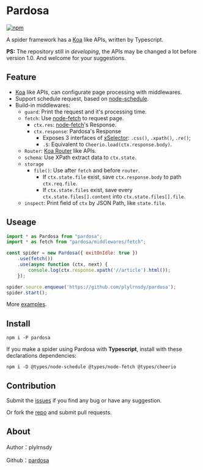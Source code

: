 # Pardosa

[![npm](https://img.shields.io/npm/v/pardosa.svg)](https://npmjs.org/package/pardosa)

A spider framework has a [Koa][koa] like APIs, written by Typescript.

**PS:** The repository still in *developing*, the APIs may be changed a lot before version 1.0. And welcome for your suggestions.

## Feature

- [Koa][koa] like APIs, can configurate page processing with middlewares.
- Support schedule request, based on [node-schedule][node-schedule].
- Build-in middlewares:
  - `guard`: Print the request and it's processing time.
  - `fetch`: Use [node-fetch][node-fetch] to request page.
    - `ctx.res`: [node-fetch][node-fetch]'s Response.
    - `ctx.response`: Pardosa's Response
      - Exposes 3 interfaces of [xSelector][xselector]: `.css()`, `.xpath()`, `.re()`;
      - `.$`: Equivalent to `Cheerio.load(ctx.response.body)`.
  - `Router`: [Koa Router][koa-router] like APIs.
  - `schema`: Use XPath extract data to `ctx.state`.
  - `storage`
    - `file()`: Use after `fetch` and before `router`.
      - If `ctx.state.file` exist, save `ctx.response.body` to path `ctx.req.file`.
      - If `ctx.state.files` exist, save every `ctx.state.files[].content` into `ctx.state.files[].file`.
  - `inspect`: Print field of `ctx` by JSON Path, like `state.file`.


## Useage

```javascript
import * as Pardosa from "pardosa";
import * as fetch from "pardosa/middlewares/fetch";

const spider = new Pardosa({ exitOnIdle: true })
    .use(fetch())
    .use(async function (ctx, next) {
        console.log(ctx.response.xpath('//article').html());
    });

spider.source.enqueue('https://github.com/plylrnsdy/pardosa');
spider.start();
```

More [examples](https://github.com/plylrnsdy/pardosa/tree/master/src/examples).


## Install

    npm i -P pardosa

If you make a spider using Pardosa with **Typescript**, install with these declarations dependencies:

    npm i -D @types/node-schedule @types/node-fetch @types/cheerio


## Contribution

Submit the [issues][issues] if you find any bug or have any suggestion.

Or fork the [repo][repository] and submit pull requests.


## About

Author：plylrnsdy

Github：[pardosa][repository]


[repository]:https://github.com/plylrnsdy/pardosa
[issues]:https://github.com/plylrnsdy/pardosa/issues

[koa]:https://github.com/koajs/koa
[koa-router]:https://github.com/alexmingoia/koa-router
[node-fetch]:https://github.com/bitinn/node-fetch
[node-schedule]:https://github.com/node-schedule/node-schedule
[xselector]:https://github.com/plylrnsdy/xselector
